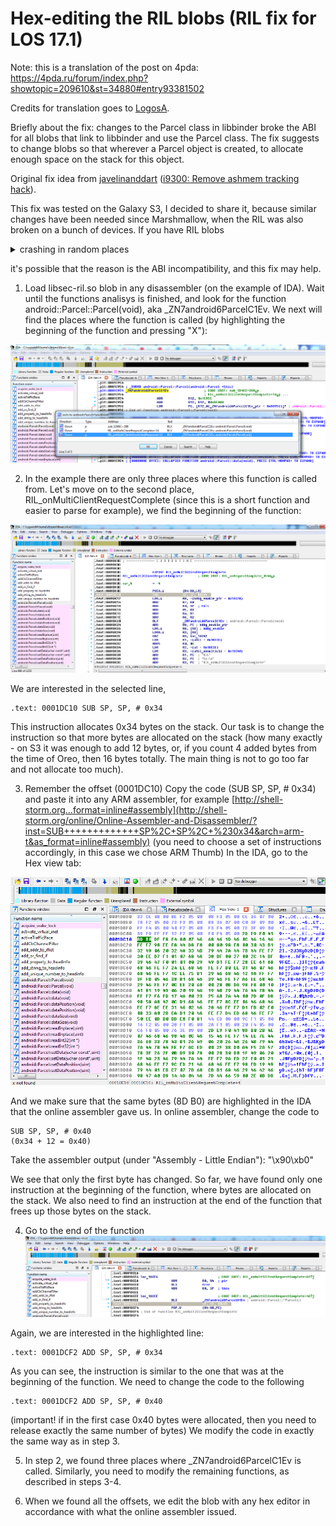 # Hex-editing the RIL blobs (RIL fix for LOS 17.1)

Note: this is a translation of the post on 4pda: 
https://4pda.ru/forum/index.php?showtopic=209610&st=34880#entry93381502

Credits for translation goes to [LogosA](https://forum.xda-developers.com/member.php?u=5554397).

Briefly about the fix: changes to the Parcel class in libbinder broke the ABI for all blobs that link to libbinder and use the Parcel class.
The fix suggests to change blobs so that wherever a Parcel object is created, to allocate enough space on the stack for this object.

Original fix idea from [javelinanddart](https://forum.xda-developers.com/member.php?u=5795145)  ([i9300: Remove ashmem tracking hack](https://review.lineageos.org/c/LineageOS/android_device_samsung_i9300/+/167912)).

This fix was tested on the Galaxy S3, I decided to share it, because similar changes have been needed since Marshmallow, when the RIL was also broken on a bunch of devices.
If you have RIL blobs

<details>
  <summary>crashing in random places</summary>
  
  ```shell
01-29 14:17:11.681  2697  2697 I crash_dump32: performing dump of process 2048 (target tid = 2151)
01-29 14:17:11.691  2697  2697 F DEBUG   : *** *** *** *** *** *** *** *** *** *** *** *** *** *** *** ***
01-29 14:17:11.691  2697  2697 F DEBUG   : LineageOS Version: '17.1-20200126-UNOFFICIAL-i9300'
01-29 14:17:11.691  2697  2697 F DEBUG   : Build fingerprint: 'samsung/m0xx/m0:4.3/JSS15J/I9300XXUGMJ9:user/release-keys'
01-29 14:17:11.691  2697  2697 F DEBUG   : Revision: '0'
01-29 14:17:11.691  2697  2697 F DEBUG   : ABI: 'arm'
01-29 14:17:11.693  2697  2697 F DEBUG   : Timestamp: 2020-01-29 14:17:11+0300
01-29 14:17:11.693  2697  2697 F DEBUG   : pid: 2048, tid: 2151, name: rild  >>> /vendor/bin/hw/rild <<<
01-29 14:17:11.693  2697  2697 F DEBUG   : uid: 1001
01-29 14:17:11.693  2697  2697 F DEBUG   : signal 11 (SIGSEGV), code 1 (SEGV_MAPERR), fault addr 0x0
01-29 14:17:11.694  2697  2697 F DEBUG   : Cause: null pointer dereference
01-29 14:17:11.694  2697  2697 F DEBUG   :     r0  4c27213c  r1  00000000  r2  4c27215d  r3  00000000
01-29 14:17:11.694  2697  2697 F DEBUG   :     r4  0000000d  r5  00000000  r6  00000001  r7  00000000
01-29 14:17:11.694  2697  2697 F DEBUG   :     r8  4bc281a8  r9  4bc2a7f0  r10 4bbec93c  r11 0000000b
01-29 14:17:11.694  2697  2697 F DEBUG   :     ip  4ab300a0  sp  4c272188  lr  4ab0ac99  pc  4bb6fc2a
01-29 14:17:11.650  2053  2053 I tombstoned: type=1400 audit(0.0:168): avc: denied { write } for name="tombstones" dev="mmcblk0p12" ino=335874 scontext=u:r:tombstoned:s0 tcontext=u:object_r:system_data_file:s0 tclass=dir permissive=1
01-29 14:17:11.708  2697  2697 F DEBUG   :
01-29 14:17:11.708  2697  2697 F DEBUG   : backtrace:
01-29 14:17:11.708  2697  2697 F DEBUG   :       #00 pc 0002ec2a  /system/vendor/lib/libsec-ril.so (requestScreenState+70)
01-29 14:17:11.708  2697  2697 F DEBUG   :       #01 pc 0002184d  /system/vendor/lib/libsec-ril.so
01-29 14:17:11.708  2697  2697 F DEBUG   :       #02 pc 000a6c97  /apex/com.android.runtime/lib/bionic/libc.so (__pthread_start(void*)+20) (BuildId: eb3836dc9ac2643bb8a03f339fe9c540)
01-29 14:17:11.708  2697  2697 F DEBUG   :       #03 pc 000600e1  /apex/com.android.runtime/lib/bionic/libc.so (__start_thread+30) (BuildId: eb3836dc9ac2643bb8a03f339fe9c540)
  ```
  
  ```shell
  01-29 14:32:40.829  3287  3287 F DEBUG   : *** *** *** *** *** *** *** *** *** *** *** *** *** *** *** ***
01-29 14:32:40.829  3287  3287 F DEBUG   : LineageOS Version: '17.1-20200126-UNOFFICIAL-i9300'
01-29 14:32:40.829  3287  3287 F DEBUG   : Build fingerprint: 'samsung/m0xx/m0:4.3/JSS15J/I9300XXUGMJ9:user/release-keys'
01-29 14:32:40.829  3287  3287 F DEBUG   : Revision: '0'
01-29 14:32:40.829  3287  3287 F DEBUG   : ABI: 'arm'
01-29 14:32:40.832  3287  3287 F DEBUG   : Timestamp: 2020-01-29 14:32:40+0300
01-29 14:32:40.832  3287  3287 F DEBUG   : pid: 3240, tid: 3282, name: rild  >>> /vendor/bin/hw/rild <<<
01-29 14:32:40.832  3287  3287 F DEBUG   : uid: 1001
01-29 14:32:40.832  3287  3287 F DEBUG   : signal 11 (SIGSEGV), code 1 (SEGV_MAPERR), fault addr 0x0
01-29 14:32:40.832  3287  3287 F DEBUG   : Cause: null pointer dereference
01-29 14:32:40.832  3287  3287 F DEBUG   :     r0  05b826b5  r1  05b826b5  r2  00000000  r3  00000000
01-29 14:32:40.832  3287  3287 F DEBUG   :     r4  497b993c  r5  00000000  r6  00000031  r7  00000001
01-29 14:32:40.832  3287  3287 F DEBUG   :     r8  4a1e117c  r9  497f77f0  r10 497b993c  r11 00000000
01-29 14:32:40.832  3287  3287 F DEBUG   :     ip  00000000  sp  4a1e1028  lr  48ca104f  pc  4974646c
01-29 14:32:40.838  3287  3287 F DEBUG   : 
01-29 14:32:40.838  3287  3287 F DEBUG   : backtrace:
01-29 14:32:40.838  3287  3287 F DEBUG   :       #00 pc 0003846c  /system/vendor/lib/libsec-ril.so (checkRildReset+208)
01-29 14:32:40.838  3287  3287 F DEBUG   :       #01 pc 00024f0f  /system/vendor/lib/libsec-ril.so (requestRadioPower+114)
01-29 14:32:40.838  3287  3287 F DEBUG   :       #02 pc 0002184d  /system/vendor/lib/libsec-ril.so
01-29 14:32:40.838  3287  3287 F DEBUG   :       #03 pc 000a6c97  /apex/com.android.runtime/lib/bionic/libc.so (__pthread_start(void*)+20) (BuildId: eb3836dc9ac2643bb8a03f339fe9c540)
01-29 14:32:40.838  3287  3287 F DEBUG   :       #04 pc 000600e1  /apex/com.android.runtime/lib/bionic/libc.so (__start_thread+30) (BuildId: eb3836dc9ac2643bb8a03f339fe9c540)
```
  
</details>

it's possible that the reason is the ABI incompatibility, and this fix may help.

1. Load libsec-ril.so blob in any disassembler (on the example of IDA).
Wait until the functions analisys is finished, and look for the function android::Parcel::Parcel(void), aka _ZN7android6ParcelC1Ev.
We next will find the places where the function is called (by highlighting the beginning of the function and pressing "X"):
 
![](https://github.com/ChronoMonochrome/hacking_the_blobs/raw/master/1.png)

2. In the example there are only three places where this function is called from. Let's move on to the second place, RIL_onMultiClientRequestComplete (since this is a short function and easier to parse for example), we find the beginning of the function:

![](https://github.com/ChronoMonochrome/hacking_the_blobs/raw/master/2.png)
 
We are interested in the selected line,

```assembly
.text: 0001DC10 SUB SP, SP, # 0x34
```

This instruction allocates 0x34 bytes on the stack. Our task is to change the instruction so that more bytes are allocated on the stack (how many exactly - on S3 it was enough to add 12 bytes, or, if you count 4 added bytes from the time of Oreo, then 16 bytes totally. The main thing is not to go too far and not allocate too much).

3. Remember the offset (0001DC10)
Copy the code (SUB SP, SP, # 0x34)
and paste it into any ARM assembler, for example
[http://shell-storm.org…format=inline#assembly](http://shell-storm.org/online/Online-Assembler-and-Disassembler/?inst=SUB+++++++++++++SP%2C+SP%2C+%230x34&arch=arm-t&as_format=inline#assembly)
(you need to choose a set of instructions accordingly, in this case we chose ARM Thumb)
In the IDA, go to the Hex view tab:
 
![](https://github.com/ChronoMonochrome/hacking_the_blobs/raw/master/3.png)

And we make sure that the same bytes (8D B0) are highlighted in the IDA that the online assembler gave us.
In online assembler, change the code to

```assembly
SUB SP, SP, # 0x40
(0x34 + 12 = 0x40)
```

Take the assembler output (under "Assembly - Little Endian"):
"\x90\xb0"

We see that only the first byte has changed. So far, we have found only one instruction at the beginning of the function, where bytes are allocated on the stack.
We also need to find an instruction at the end of the function that frees up those bytes on the stack.

4. Go to the end of the function
![](https://github.com/ChronoMonochrome/hacking_the_blobs/raw/master/4.png)

Again, we are interested in the highlighted line:
```assembly
.text: 0001DCF2 ADD SP, SP, # 0x34
```

As you can see, the instruction is similar to the one that was at the beginning of the function.
We need to change the code to the following

```assembly
.text: 0001DCF2 ADD SP, SP, # 0x40
```

(important! if in the first case 0x40 bytes were allocated, then you need to release exactly the same number of bytes)
We modify the code in exactly the same way as in step 3.

5. In step 2, we found three places where _ZN7android6ParcelC1Ev is called.
Similarly, you need to modify the remaining functions, as described in steps 3-4.

6. When we found all the offsets, we edit the blob with any hex editor in accordance with what the online assembler issued.
